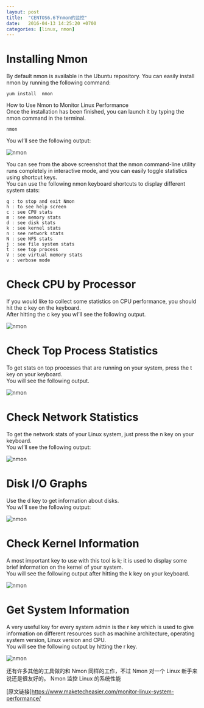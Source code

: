 ```yaml
---
layout: post
title:  "CENTOS6.6下nmon的监控"
date:   2016-04-13 14:25:20 +0700
categories: [linux, nmon]
---
```


# Installing Nmon

By default nmon is available in the Ubuntu repository. You can easily install nmon by running the following command:  

	yum install  nmon

How to Use Nmon to Monitor Linux Performance  
Once the installation has been finished, you can launch it by typing the nmon command in the terminal.  

	nmon

You wI’ll see the following output:  

![nmon](/static/img/nmon1.png)

You can see from the above screenshot that the nmon command-line utility runs completely in interactive mode, and you can easily toggle statistics using shortcut keys.  
You can use the following nmon keyboard shortcuts to display different system stats:  

    q : to stop and exit Nmon
    h : to see help screen
    c : see CPU stats
    m : see memory stats
    d : see disk stats
    k : see kernel stats
    n : see network stats
    N : see NFS stats
    j : see file system stats
    t : see top process
    V : see virtual memory stats
    v : verbose mode  

# Check CPU by Processor

If you would like to collect some statistics on CPU performance, you should hit the c key on the keyboard.  
After hitting the c key you wI’ll see the following output.  

![nmon](../static/img/_posts/nmon2.png)

# Check Top Process Statistics

To get stats on top processes that are running on your system, press the t key on your keyboard.  
You will see the following output.  

![nmon](../static/img/_posts/nmon3.png)

# Check Network Statistics  

To get the network stats of your Linux system, just press the n key on your keyboard.  
You wI’ll see the following output:  

![nmon](../static/img/_posts/nmon4.png)

# Disk I/O Graphs  

Use the d key to get information about disks.  
You wI’ll see the following output:  

![nmon](../static/img/_posts/nmon5.png)

# Check Kernel Information  

A most important key to use with this tool is k; it is used to display some brief information on the kernel of your system.  
You will see the following output after hitting the k key on your keyboard.  

![nmon](../static/img/_posts/nmon6.png)

# Get System Information

A very useful key for every system admin is the r key which is used to give information on different resources such as machine architecture, operating system version, Linux version and CPU.  
You will see the following output by hitting the r key.  

![nmon](../static/img/_posts/nmon7.png)

还有许多其他的工具做的和 Nmon 同样的工作，不过 Nmon 对一个 Linux 新手来说还是很友好的。
Nmon 监控 Linux 的系统性能

[原文链接]<https://www.maketecheasier.com/monitor-linux-system-performance/>